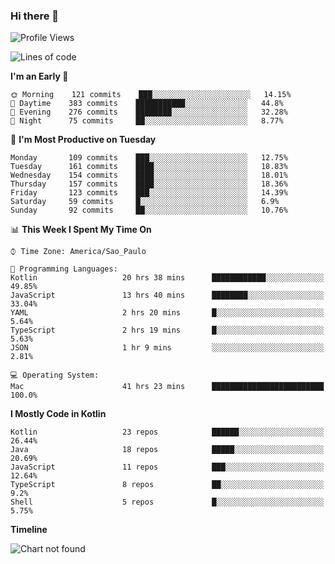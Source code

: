 ### Hi there 👋

<!--
**fernandonogueira/fernandonogueira** is a ✨ _special_ ✨ repository because its `README.md` (this file) appears on your GitHub profile.

Here are some ideas to get you started:

- 🔭 I’m currently working on ...
- 🌱 I’m currently learning ...
- 👯 I’m looking to collaborate on ...
- 🤔 I’m looking for help with ...
- 💬 Ask me about ...
- 📫 How to reach me: ...
- 😄 Pronouns: ...
- ⚡ Fun fact: ...
-->

<!--START_SECTION:waka-->
![Profile Views](http://img.shields.io/badge/Profile%20Views-181-blue)

![Lines of code](https://img.shields.io/badge/From%20Hello%20World%20I%27ve%20Written-419031%20lines%20of%20code-blue)

**I'm an Early 🐤** 

```text
🌞 Morning    121 commits    ███░░░░░░░░░░░░░░░░░░░░░░   14.15% 
🌆 Daytime    383 commits    ███████████░░░░░░░░░░░░░░   44.8% 
🌃 Evening    276 commits    ████████░░░░░░░░░░░░░░░░░   32.28% 
🌙 Night      75 commits     ██░░░░░░░░░░░░░░░░░░░░░░░   8.77%

```
📅 **I'm Most Productive on Tuesday** 

```text
Monday       109 commits    ███░░░░░░░░░░░░░░░░░░░░░░   12.75% 
Tuesday      161 commits    ████░░░░░░░░░░░░░░░░░░░░░   18.83% 
Wednesday    154 commits    ████░░░░░░░░░░░░░░░░░░░░░   18.01% 
Thursday     157 commits    ████░░░░░░░░░░░░░░░░░░░░░   18.36% 
Friday       123 commits    ███░░░░░░░░░░░░░░░░░░░░░░   14.39% 
Saturday     59 commits     █░░░░░░░░░░░░░░░░░░░░░░░░   6.9% 
Sunday       92 commits     ██░░░░░░░░░░░░░░░░░░░░░░░   10.76%

```


📊 **This Week I Spent My Time On** 

```text
⌚︎ Time Zone: America/Sao_Paulo

💬 Programming Languages: 
Kotlin                   20 hrs 38 mins      ████████████░░░░░░░░░░░░░   49.85% 
JavaScript               13 hrs 40 mins      ████████░░░░░░░░░░░░░░░░░   33.04% 
YAML                     2 hrs 20 mins       █░░░░░░░░░░░░░░░░░░░░░░░░   5.64% 
TypeScript               2 hrs 19 mins       █░░░░░░░░░░░░░░░░░░░░░░░░   5.63% 
JSON                     1 hr 9 mins         ░░░░░░░░░░░░░░░░░░░░░░░░░   2.81%

💻 Operating System: 
Mac                      41 hrs 23 mins      █████████████████████████   100.0%

```

**I Mostly Code in Kotlin** 

```text
Kotlin                   23 repos            ██████░░░░░░░░░░░░░░░░░░░   26.44% 
Java                     18 repos            █████░░░░░░░░░░░░░░░░░░░░   20.69% 
JavaScript               11 repos            ███░░░░░░░░░░░░░░░░░░░░░░   12.64% 
TypeScript               8 repos             ██░░░░░░░░░░░░░░░░░░░░░░░   9.2% 
Shell                    5 repos             █░░░░░░░░░░░░░░░░░░░░░░░░   5.75%

```


**Timeline**

![Chart not found](https://github.com/fernandonogueira/fernandonogueira/blob/master/charts/bar_graph.png) 


<!--END_SECTION:waka-->
